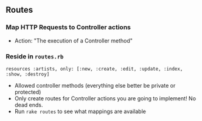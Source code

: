 ## Routes

### Map HTTP Requests to Controller actions

* Action: "The execution of a Controller method"

### Reside in `routes.rb`

```
resources :artists, only: [:new, :create, :edit, :update, :index, :show, :destroy]
```

* Allowed controller methods (everything else better be private or protected)
* Only create routes for Controller actions you are going to implement! No dead ends.
* Run `rake routes` to see what mappings are available

